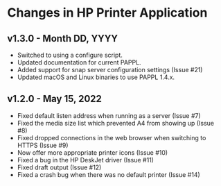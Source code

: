 Changes in HP Printer Application
=================================

v1.3.0 - Month DD, YYYY
-----------------------

- Switched to using a configure script.
- Updated documentation for current PAPPL.
- Added support for snap server configuration settings (Issue #21)
- Updated macOS and Linux binaries to use PAPPL 1.4.x.


v1.2.0 - May 15, 2022
---------------------

- Fixed default listen address when running as a server (Issue #7)
- Fixed the media size list which prevented A4 from showing up (Issue #8)
- Fixed dropped connections in the web browser when switching to HTTPS
  (Issue #9)
- Now offer more appropriate printer icons (Issue #10)
- Fixed a bug in the HP DeskJet driver (Issue #11)
- Fixed draft output (Issue #12)
- Fixed a crash bug when there was no default printer (Issue #14)
